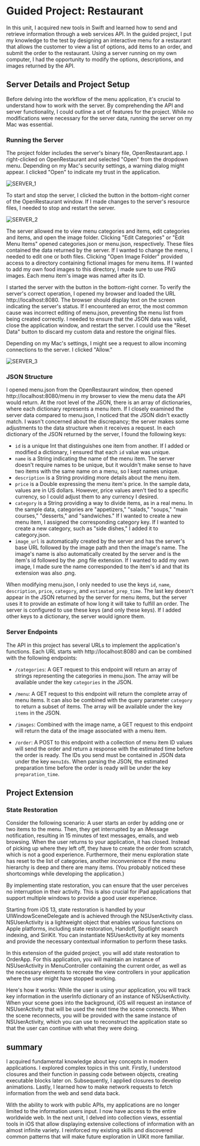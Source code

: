 # Guided Project: Restaurant

In this unit, I acquired new tools in Swift and learned how to send and retrieve information through a web services API. In the guided project, I put my knowledge to the test by designing an interactive menu for a restaurant that allows the customer to view a list of options, add items to an order, and submit the order to the restaurant. Using a server running on my own computer, I had the opportunity to modify the options, descriptions, and images returned by the API.

## Server Details and Project Setup
Before delving into the workflow of the menu application, it's crucial to understand how to work with the server. By comprehending the API and server functionality, I could outline a set of features for the project. While no modifications were necessary for the server data, running the server on my Mac was essential.

### Running the Server
The project folder includes the server's binary file, OpenRestaurant.app. I right-clicked on OpenRestaurant and selected "Open" from the dropdown menu. Depending on my Mac's security settings, a warning dialog might appear. I clicked "Open" to indicate my trust in the application.

![SERVER_1](https://github.com/Marcoc-rasi/DEVELOPMENT-WITH-SWIF-DATA-COLLECTIONS/assets/51039101/5c1f546d-c115-4c95-9c20-384e8f463c03)


To start and stop the server, I clicked the button in the bottom-right corner of the OpenRestaurant window. If I made changes to the server's resource files, I needed to stop and restart the server.

![SERVER_2](https://github.com/Marcoc-rasi/DEVELOPMENT-WITH-SWIF-DATA-COLLECTIONS/assets/51039101/8b38f700-1f62-471e-9b16-dbf57790d68a)


The server allowed me to view menu categories and items, edit categories and items, and open the image folder. Clicking "Edit Categories" or "Edit Menu Items" opened categories.json or menu.json, respectively. These files contained the data returned by the server. If I wanted to change the menu, I needed to edit one or both files.
Clicking "Open Image Folder" provided access to a directory containing fictional images for menu items. If I wanted to add my own food images to this directory, I made sure to use PNG images. Each menu item's image was named after its ID.

I started the server with the button in the bottom-right corner. To verify the server's correct operation, I opened my browser and loaded the URL http://localhost:8080. The browser should display text on the screen indicating the server's status. If I encountered an error, the most common cause was incorrect editing of menu.json, preventing the menu list from being created correctly. I needed to ensure that the JSON data was valid, close the application window, and restart the server. I could use the "Reset Data" button to discard my custom data and restore the original files.

Depending on my Mac's settings, I might see a request to allow incoming connections to the server. I clicked "Allow."

![SERVER_3](https://github.com/Marcoc-rasi/DEVELOPMENT-WITH-SWIF-DATA-COLLECTIONS/assets/51039101/6783db5b-4e9e-4e97-989c-458625c8a58d)


### JSON Structure
I opened menu.json from the OpenRestaurant window, then opened http://localhost:8080/menu in my browser to view the menu data the API would return. At the root level of the JSON, there is an array of dictionaries, where each dictionary represents a menu item. If I closely examined the server data compared to menu.json, I noticed that the JSON didn't exactly match. I wasn't concerned about the discrepancy; the server makes some adjustments to the data structure when it receives a request.
In each dictionary of the JSON returned by the server, I found the following keys:
- `id` is a unique Int that distinguishes one item from another. If I added or modified a dictionary, I ensured that each `id` value was unique.
- `name` is a String indicating the name of the menu item. The server doesn't require names to be unique, but it wouldn't make sense to have two items with the same name on a menu, so I kept names unique.
- `description` is a String providing more details about the menu item.
- `price` is a Double expressing the menu item's price. In the sample data, values are in US dollars. However, price values aren't tied to a specific currency, so I could adjust them to any currency I desired.
- `category` is a String providing a way to divide items, as in a real menu. In the sample data, categories are "appetizers," "salads," "soups," "main courses," "desserts," and "sandwiches." If I wanted to create a new menu item, I assigned the corresponding category key. If I wanted to create a new category, such as "side dishes," I added it to category.json.
- `image_url` is automatically created by the server and has the server's base URL followed by the image path and then the image's name. The image's name is also automatically created by the server and is the item's id followed by the .png file extension. If I wanted to add my own image, I made sure the name corresponded to the item's id and that its extension was also .png.

When modifying menu.json, I only needed to use the keys `id`, `name`, `description`, `price`, `category`, and `estimated_prep_time`. The last key doesn't appear in the JSON returned by the server for menu items, but the server uses it to provide an estimate of how long it will take to fulfill an order. The server is configured to use these keys (and only these keys). If I added other keys to a dictionary, the server would ignore them.

### Server Endpoints
The API in this project has several URLs to implement the application's functions. Each URL starts with http://localhost:8080 and can be combined with the following endpoints:
- `/categories`: A GET request to this endpoint will return an array of strings representing the categories in menu.json. The array will be available under the key `categories` in the JSON.
- `/menu`: A GET request to this endpoint will return the complete array of menu items. It can also be combined with the query parameter `category` to return a subset of items. The array will be available under the key `items` in the JSON.

- `/images`: Combined with the image name, a GET request to this endpoint will return the data of the image associated with a menu item.

- `/order`: A POST to this endpoint with a collection of menu item ID values will send the order and return a response with the estimated time before the order is ready. The IDs you send must be contained in JSON data under the key `menuIds`. When parsing the JSON, the estimated preparation time before the order is ready will be under the key `preparation_time`.

## Project Extension

### State Restoration
Consider the following scenario: A user starts an order by adding one or two items to the menu. Then, they get interrupted by an iMessage notification, resulting in 15 minutes of text messages, emails, and web browsing. When the user returns to your application, it has closed. Instead of picking up where they left off, they have to create the order from scratch, which is not a good experience. Furthermore, their menu exploration state has reset to the list of categories, another inconvenience if the menu hierarchy is deep and there are many items. (You probably noticed these shortcomings while developing the application.)

By implementing state restoration, you can ensure that the user perceives no interruption in their activity. This is also crucial for iPad applications that support multiple windows to provide a good user experience.

Starting from iOS 13, state restoration is handled by your UIWindowSceneDelegate and is achieved through the NSUserActivity class. NSUserActivity is a lightweight object that enables various functions on Apple platforms, including state restoration, Handoff, Spotlight search indexing, and SiriKit. You can instantiate NSUserActivity at key moments and provide the necessary contextual information to perform these tasks.

In this extension of the guided project, you will add state restoration to OrderApp. For this application, you will maintain an instance of NSUserActivity in MenuController containing the current order, as well as the necessary elements to recreate the view controllers in your application where the user might have stopped working.

Here's how it works: While the user is using your application, you will track key information in the userInfo dictionary of an instance of NSUserActivity. When your scene goes into the background, iOS will request an instance of NSUserActivity that will be used the next time the scene connects. When the scene reconnects, you will be provided with the same instance of NSUserActivity, which you can use to reconstruct the application state so that the user can continue with what they were doing.

## summary
I acquired fundamental knowledge about key concepts in modern applications. I explored complex topics in this unit. Firstly, I understood closures and their function in passing code between objects, creating executable blocks later on. Subsequently, I applied closures to develop animations. Lastly, I learned how to make network requests to fetch information from the web and send data back.

With the ability to work with public APIs, my applications are no longer limited to the information users input. I now have access to the entire worldwide web. In the next unit, I delved into collection views, essential tools in iOS that allow displaying extensive collections of information with an almost infinite variety. I reinforced my existing skills and discovered common patterns that will make future exploration in UIKit more familiar.
